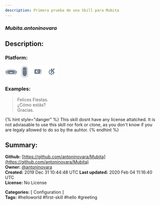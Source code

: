 ```yaml
---
description: Primera prueba de una Skill para Mubita
---
```


### _Mubita.antoninovara_  
## Description:  
  
  
  
### Platform:  
 ![Mark I](../.gitbook/assets/mark-1-icon.png)  ![Mark II](../.gitbook/assets/mark-2-icon.png)  ![Picroft](../.gitbook/assets/picroft-icon.png)  ![plasmoid](../.gitbook/assets/kde.png)   
### Examples:  
> Felices Fiestas.  
> ¿Cómo estás?  
> Gracias.  
  
{% hint style="danger" %}
This skill dosnt have any license attatched. It is not adviasable to use this skill nor fork or clone, as you don't know if you are legaly allowed to do so by the auhtor.
{% endhint %}
  
## Summary:  
**Github:** [https://github.com/antoninovara/Mubita](https://github.com/antoninovara/Mubita)  
**Owner:** [@antoninovara](https://github.com/antoninovara)  
**Created:** 2019 Dec 31 10:44:48 UTC  **Last updated:** 2020 Feb 04 11:16:40 UTC  
**License:** No License  
  
**Categories:** [ Configuration ]   
**Tags:** \#helloworld \#first-skill \#hello \#greeting   
